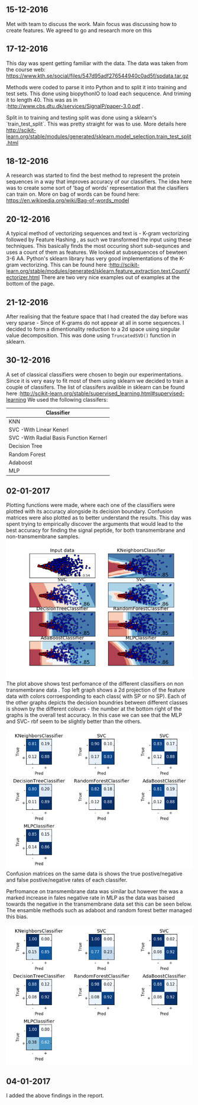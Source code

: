 ## 15-12-2016
Met with team to discuss the work. Main focus was discussing how to create features. We agreed to go and research more on this

## 17-12-2016
This day was spent getting familiar with the data. The data was taken from the course web: https://www.kth.se/social/files/547d95adf276544940c0ad5f/spdata.tar.gz

Methods were coded to parse it into Python and to split it into training and test sets. This done using biopythonIO to load each sequcence. And triming it to length 40. This was as in :http://www.cbs.dtu.dk/services/SignalP/paper-3.0.pdf .

Split in to training and testing split was done using a  sklearn's ´train_test_split´. This was pretty straight for was to use. More details here
http://scikit-learn.org/stable/modules/generated/sklearn.model_selection.train_test_split.html

## 18-12-2016
A research was started to find the best method to represent the protein sequences in a way that improves accuracy of our classifiers.
The idea here was to create some sort of 'bag of words' representation that the clasifiers can train on. More on bag of words can be found here: https://en.wikipedia.org/wiki/Bag-of-words_model

## 20-12-2016
A typical method of vectorizing sequences and text is - K-gram vectorizing followed by Feature Hashing , as such we transformed the input using these techniques.
This basically finds the most occuring short sub-sequnces and uses a count of them as features. We looked at subsequences of bewteen 3-6 AA.
Python's sklearn library has very good implementations of the K-gram vectorizing. This can be found here :http://scikit-learn.org/stable/modules/generated/sklearn.feature_extraction.text.CountVectorizer.html
There are two very nice examples out of examples at the bottom of the page. 

## 21-12-2016
After realising that the feature space that I had created the day before was very sparse - Since of K-grams do not appear at all in some sequences.
I decided to form a dimentionality reduction to a 2d space using singular value decomposition. This was done using `TruncatedSVD()` function in sklearn.
## 30-12-2016
A set of classical classifiers were chosen to begin our experimentations. Since it is very easy to fit most of them using sklearn we decided to train a couple of classifers.
The list of classifers avalible in sklearn can be found here :http://scikit-learn.org/stable/supervised_learning.html#supervised-learning
We used the following classifers:

Classifier|
------------|
KNN|
SVC -With Linear Kenerl| 
SVC -With Radial Basis Function Kernerl|  
Decision Tree| 
Random Forest| 
Adaboost|
MLP|

## 02-01-2017
Plotting functions were made, where each one of the classifiers were plotted with its accuracy alongside its decision boundary. Confusion matrices were also plotted as to better understand the results.
This day was spent trying to empirically discover the arguments that would lead to the best accuracy for finding the signal peptide, for both transmembrane and non-transmembrane samples.
![signal peptides](./plots/classifiers_ntm_k3-6_h3.png)
The plot above shows test perfomance of the different classifiers on non transmembrane data . Top left graph shows a 2d projection of the feature data with colors corroesponding to each class( with SP or no SP). Each of the other graphs depicts the decision boundries between different classes is shown by the different colours  - the number at the bottom right of the graphs is the overall test accuracy. In this case we can see that the MLP and SVC- rbf seem to be slightly better than the others.

![signal peptides](./plots/confusion_ntm_k3-6_h3.png)
Confusion matrices on the same data is shows the true postive/negative and false postive/negative rates of each classifer.

Perfromance on transmembrane data was similar but however the was a marked increase in fales negative rate in MLP as the data was baised towards the negative in the transmembrane data set this can be seen below. The ensamble methods such as adaboot and random forest better managed this bias.

![signal peptides](./plots/confusion_tm_k6-10_h3.png)

## 04-01-2017
I added the above findings in the report.



